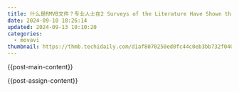 ```yaml
---
title: 什么是RMVB文件？专业人士在2 Surveys of the Literature Have Shown that Most Children with BPD Do Not Experience a Major Depressive Episode at Any Time During Their Lifetime. However, the Rate of Comorbidity for Dysthymia Is Between 30 and 40 Percent. Children Also May Meet Criteria for an Anxiety Disorder in Addition to or Instead of a Mood Disorder.
date: 2024-09-10 18:26:14
updated: 2024-09-13 10:10:20
categories:
  - movavi
thumbnail: https://thmb.techidaily.com/d1af8070250ed0fc44c0eb3bb732f040d9be0391dec23043dea2f82d9170e773.jpg
---
```


{{post-main-content}}

<ins class="adsbygoogle"
     style="display:block"
     data-ad-format="autorelaxed"
     data-ad-client="ca-pub-7571918770474297"
     data-ad-slot="1223367746"></ins>

{{post-assign-content}}

<ins class="adsbygoogle"
     style="display:block"
     data-ad-client="ca-pub-7571918770474297"
     data-ad-slot="8358498916"
     data-ad-format="auto"
     data-full-width-responsive="true"></ins>
